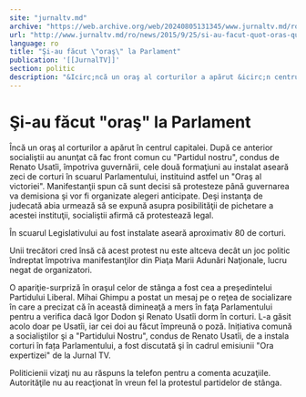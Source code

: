 ```yaml
---
site: "jurnaltv.md"
archive: "https://web.archive.org/web/20240805131345/www.jurnaltv.md/ro/news/2015/9/25/si-au-facut-quot-oras-quot-la-"
url: "http://www.jurnaltv.md/ro/news/2015/9/25/si-au-facut-quot-oras-quot-la-"
language: ro
title: "Şi-au făcut \"oraş\" la Parlament"
publication: '[[JurnalTV]]'
section: politic
description: "&Icirc;ncă un oraş al corturilor a apărut &icirc;n centrul capitalei. După ce anterior socialiştii au anunţat că fac front comun cu \"Partidul nostru\",..."
---
```


# Şi-au făcut "oraş" la Parlament

Încă un oraş al corturilor a apărut în centrul capitalei. După ce anterior socialiştii au anunţat că fac front comun cu "Partidul nostru", condus de Renato Usatîi, împotriva guvernării, cele două formaţiuni au instalat aseară zeci de corturi în scuarul Parlamentului, instituind astfel un "Oraş al victoriei". Manifestanţii spun că sunt decisi să protesteze până guvernarea va demisiona şi vor fi organizate alegeri anticipate. Deşi instanţa de judecată abia urmează să se expună asupra posibilităţii de pichetare a acestei instituţii, socialiştii afirmă că protestează legal.

În scuarul Legislativului au fost instalate aseară aproximativ 80 de corturi.

Unii trecători cred însă că acest protest nu este altceva decât un joc politic îndreptat împotriva manifestanţilor din Piaţa Marii Adunări Naţionale, lucru negat de organizatori.

O apariţie-surpriză în oraşul celor de stânga a fost cea a preşedintelui Partidului Liberal. Mihai Ghimpu a postat un mesaj pe o reţea de socializare în care a precizat că în această dimineaţă a mers în faţa Parlamentului pentru a verifica dacă Igor Dodon şi Renato Usatîi dorm în corturi. L-a găsit acolo doar pe Usatîi, iar cei doi au făcut împreună o poză. Inițiativa comună a socialiştilor şi a "Partidului Nostru", condus de Renato Usatîi, de a instala corturi în fața Parlamentului, a fost discutată şi în cadrul emisiunii "Ora expertizei" de la Jurnal TV.

Politicienii vizaţi nu au răspuns la telefon pentru a comenta acuzaţiile. Autorităţile nu au reacţionat în vreun fel la protestul partidelor de stânga.